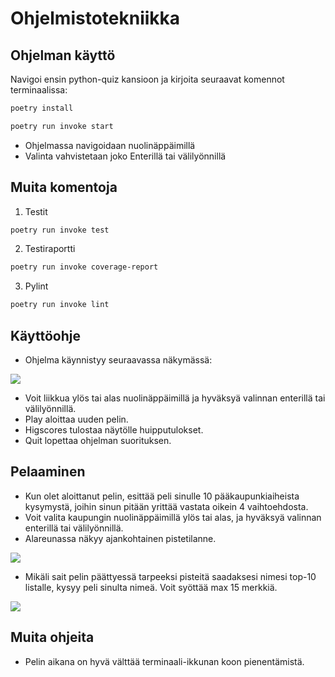 # Ohjelmistotekniikka

## Ohjelman käyttö

Navigoi ensin python-quiz kansioon ja kirjoita seuraavat komennot terminaalissa:

```bash
poetry install

poetry run invoke start
```

- Ohjelmassa navigoidaan nuolinäppäimillä
- Valinta vahvistetaan joko Enterillä tai välilyönnillä

## Muita komentoja

1. Testit

```bash
poetry run invoke test
```

2. Testiraportti

```bash
poetry run invoke coverage-report
```

3. Pylint

```bash
poetry run invoke lint
```

## Käyttöohje

- Ohjelma käynnistyy seuraavassa näkymässä:

![](python-quiz/dokumentaatio/kuvat/start.png)

- Voit liikkua ylös tai alas nuolinäppäimillä ja hyväksyä valinnan enterillä tai välilyönnillä.
- Play aloittaa uuden pelin.
- Higscores tulostaa näytölle huipputulokset.
- Quit lopettaa ohjelman suorituksen.

## Pelaaminen

- Kun olet aloittanut pelin, esittää peli sinulle 10 pääkaupunkiaiheista kysymystä,
joihin sinun pitään yrittää vastata oikein 4 vaihtoehdosta.
- Voit valita kaupungin nuolinäppäimillä ylös tai alas, ja hyväksyä valinnan enterillä
tai välilyönnillä.
- Alareunassa näkyy ajankohtainen pistetilanne. 

![](python-quiz/dokumentaatio/kuvat/game.png)

- Mikäli sait pelin päättyessä tarpeeksi pisteitä saadaksesi nimesi top-10 listalle,
kysyy peli sinulta nimeä. Voit syöttää max 15 merkkiä.

![](python-quiz/dokumentaatio/kuvat/user_name.png) 


## Muita ohjeita

- Pelin aikana on hyvä välttää terminaali-ikkunan koon pienentämistä.
		

